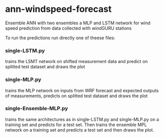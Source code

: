 # ann-windspeed-forecast
Ensemble ANN with two ensembles a MLP and LSTM network for wind speed prediction from data collected with windGURU stations

To run the predictions run directly one of theese files:

### single-LSTM.py
trains the LSMT network on shifted measurement data and predict on splitted test dataset and draws the plot
### single-MLP.py
trains the MLP network on inputs from WRF forecast and expected outputs of measurements, predicts on splitted test dataset and draws the plot
### single-Ensemble-MLP.py
trains the same architectures as in single-LSTM.py and single-MLP.py on a training set and predicts for a test set. Then trains the ensemble MPL network on a training set and predicts a test set and then draws the plot.
